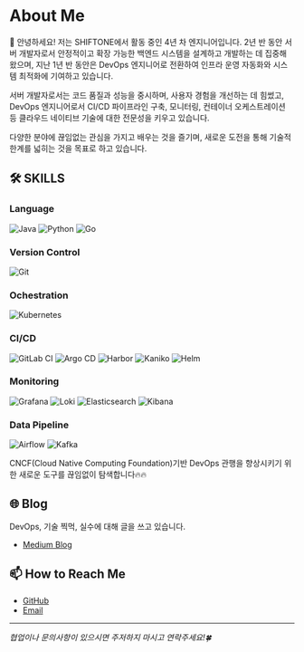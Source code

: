 # About Me

👋 안녕하세요! 저는 SHIFTONE에서 활동 중인 4년 차 엔지니어입니다.
2년 반 동안 서버 개발자로서 안정적이고 확장 가능한 백엔드 시스템을 설계하고 개발하는 데 집중해 왔으며,
지난 1년 반 동안은 DevOps 엔지니어로 전환하여 인프라 운영 자동화와 시스템 최적화에 기여하고 있습니다.

서버 개발자로서는 코드 품질과 성능을 중시하며, 사용자 경험을 개선하는 데 힘썼고,
DevOps 엔지니어로서 CI/CD 파이프라인 구축, 모니터링, 컨테이너 오케스트레이션 등 클라우드 네이티브 기술에 대한 전문성을 키우고 있습니다.

다양한 분야에 끊임없는 관심을 가지고 배우는 것을 즐기며, 새로운 도전을 통해 기술적 한계를 넓히는 것을 목표로 하고 있습니다.

## 🛠 SKILLS

### Language
![Java](https://img.shields.io/badge/-Java-007396?style=for-the-badge&logo=java&logoColor=white)
![Python](https://img.shields.io/badge/-Python-3776AB?style=for-the-badge&logo=python&logoColor=white)
![Go](https://img.shields.io/badge/-Go-00ADD8?style=for-the-badge&logo=go&logoColor=white)

### Version Control
![Git](https://img.shields.io/badge/-Git-F05032?style=for-the-badge&logo=git&logoColor=white)

### Ochestration
![Kubernetes](https://img.shields.io/badge/-Kubernetes-326CE5?style=for-the-badge&logo=kubernetes&logoColor=white)

### CI/CD
![GitLab CI](https://img.shields.io/badge/-GitLab%20CI-FCA121?style=for-the-badge&logo=gitlab&logoColor=white)
![Argo CD](https://img.shields.io/badge/-Argo%20CD-009688?style=for-the-badge&logo=argo-cd&logoColor=white)
![Harbor](https://img.shields.io/badge/-Harbor-34A5DA?style=for-the-badge&logo=harbor&logoColor=white)
![Kaniko](https://img.shields.io/badge/-Kaniko-34A5DA?style=for-the-badge&logo=kaniko&logoColor=white)
![Helm](https://img.shields.io/badge/-Helm-0F1689?style=for-the-badge&logo=helm&logoColor=white)

### Monitoring
![Grafana](https://img.shields.io/badge/-Grafana-F46800?style=for-the-badge&logo=grafana&logoColor=white)
![Loki](https://img.shields.io/badge/-Loki-FFCA28?style=for-the-badge&logo=grafana&logoColor=black)
![Elasticsearch](https://img.shields.io/badge/-Elasticsearch-005571?style=for-the-badge&logo=elasticsearch&logoColor=white)
![Kibana](https://img.shields.io/badge/-Kibana-E8478B?style=for-the-badge&logo=kibana&logoColor=white)

### Data Pipeline
![Airflow](https://img.shields.io/badge/-Airflow-017CEE?style=for-the-badge&logo=apache-airflow&logoColor=white)
![Kafka](https://img.shields.io/badge/-Kafka-231F20?style=for-the-badge&logo=apache-kafka&logoColor=white)

CNCF(Cloud Native Computing Foundation)기반 DevOps 관행을 향상시키기 위한 새로운 도구를 끊임없이 탐색합니다🔥🔥

## 🌐 Blog

DevOps, 기술 찍먹, 실수에 대해 글을 쓰고 있습니다. 

- [Medium Blog](https://medium.com/@tlsrid1119)

<!-- Add your Medium Blog URL in place of '#' -->

## 📫 How to Reach Me
- [GitHub](#)
- [Email](mailto:tlsrid1119@gmail.com)

<!-- You can add your actual LinkedIn, GitHub, and Email links where the '#' is placed -->

---

*협업이나 문의사항이 있으시면 주저하지 마시고 연락주세요!🍀*
